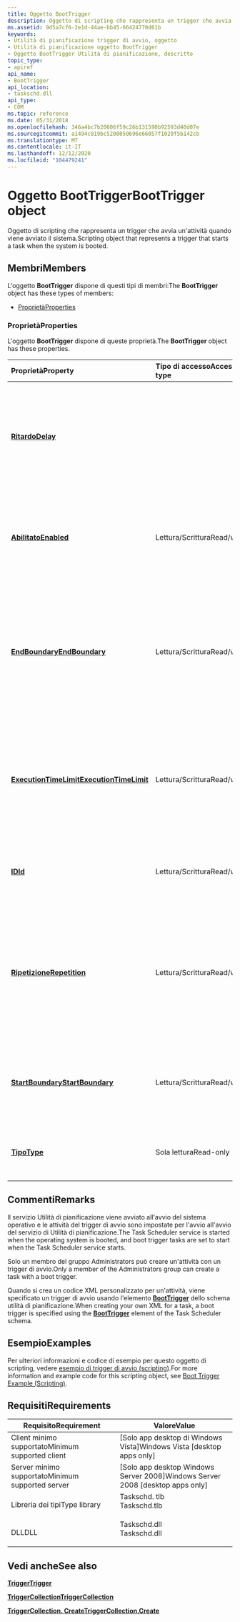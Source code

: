 ```yaml
---
title: Oggetto BootTrigger
description: Oggetto di scripting che rappresenta un trigger che avvia un'attività quando viene avviato il sistema.
ms.assetid: 9d5a7cf6-2e1d-44ae-bb45-66424770d61b
keywords:
- Utilità di pianificazione trigger di avvio, oggetto
- Utilità di pianificazione oggetto BootTrigger
- Oggetto BootTrigger Utilità di pianificazione, descritto
topic_type:
- apiref
api_name:
- BootTrigger
api_location:
- taskschd.dll
api_type:
- COM
ms.topic: reference
ms.date: 05/31/2018
ms.openlocfilehash: 346a4bc7b20606f59c26b131590b92593d40d07e
ms.sourcegitcommit: a1494c819bc5200050696e66057f1020f5b142cb
ms.translationtype: MT
ms.contentlocale: it-IT
ms.lasthandoff: 12/12/2020
ms.locfileid: "104479241"
---
```

# <a name="boottrigger-object"></a><span data-ttu-id="730cb-106">Oggetto BootTrigger</span><span class="sxs-lookup"><span data-stu-id="730cb-106">BootTrigger object</span></span>

<span data-ttu-id="730cb-107">Oggetto di scripting che rappresenta un trigger che avvia un'attività quando viene avviato il sistema.</span><span class="sxs-lookup"><span data-stu-id="730cb-107">Scripting object that represents a trigger that starts a task when the system is booted.</span></span>

## <a name="members"></a><span data-ttu-id="730cb-108">Membri</span><span class="sxs-lookup"><span data-stu-id="730cb-108">Members</span></span>

<span data-ttu-id="730cb-109">L'oggetto **BootTrigger** dispone di questi tipi di membri:</span><span class="sxs-lookup"><span data-stu-id="730cb-109">The **BootTrigger** object has these types of members:</span></span>

-   [<span data-ttu-id="730cb-110">Proprietà</span><span class="sxs-lookup"><span data-stu-id="730cb-110">Properties</span></span>](#properties)

### <a name="properties"></a><span data-ttu-id="730cb-111">Proprietà</span><span class="sxs-lookup"><span data-stu-id="730cb-111">Properties</span></span>

<span data-ttu-id="730cb-112">L'oggetto **BootTrigger** dispone di queste proprietà.</span><span class="sxs-lookup"><span data-stu-id="730cb-112">The **BootTrigger** object has these properties.</span></span>



| <span data-ttu-id="730cb-113">Proprietà</span><span class="sxs-lookup"><span data-stu-id="730cb-113">Property</span></span>                                                            | <span data-ttu-id="730cb-114">Tipo di accesso</span><span class="sxs-lookup"><span data-stu-id="730cb-114">Access type</span></span>           | <span data-ttu-id="730cb-115">Descrizione</span><span class="sxs-lookup"><span data-stu-id="730cb-115">Description</span></span>                                                                                                                                                                                 |
|:--------------------------------------------------------------------|:----------------------|:--------------------------------------------------------------------------------------------------------------------------------------------------------------------------------------------|
| [<span data-ttu-id="730cb-116">**Ritardo**</span><span class="sxs-lookup"><span data-stu-id="730cb-116">**Delay**</span></span>](boottrigger-delay.md)<br/>                       |                       | <span data-ttu-id="730cb-117">Ottiene o imposta un valore che indica l'intervallo di tempo tra il momento in cui il sistema viene avviato e l'avvio dell'attività.</span><span class="sxs-lookup"><span data-stu-id="730cb-117">Gets or sets a value that indicates the amount of time between when the system is booted and when the task is started.</span></span><br/>                                                           |
| [<span data-ttu-id="730cb-118">**Abilitato**</span><span class="sxs-lookup"><span data-stu-id="730cb-118">**Enabled**</span></span>](trigger-enabled.md)<br/>                       | <span data-ttu-id="730cb-119">Lettura/Scrittura</span><span class="sxs-lookup"><span data-stu-id="730cb-119">Read/write</span></span><br/> | <span data-ttu-id="730cb-120">Ereditato dall'oggetto [**trigger**](trigger.md) .</span><span class="sxs-lookup"><span data-stu-id="730cb-120">Inherited from the [**Trigger**](trigger.md) object.</span></span> <span data-ttu-id="730cb-121">Ottiene o imposta un valore booleano che indica se il trigger è abilitato.</span><span class="sxs-lookup"><span data-stu-id="730cb-121">Gets or sets a Boolean value that indicates whether the trigger is enabled.</span></span><br/>                                                |
| [<span data-ttu-id="730cb-122">**EndBoundary**</span><span class="sxs-lookup"><span data-stu-id="730cb-122">**EndBoundary**</span></span>](trigger-endboundary.md)<br/>               | <span data-ttu-id="730cb-123">Lettura/Scrittura</span><span class="sxs-lookup"><span data-stu-id="730cb-123">Read/write</span></span><br/> | <span data-ttu-id="730cb-124">Ereditato dall'oggetto [**trigger**](trigger.md) .</span><span class="sxs-lookup"><span data-stu-id="730cb-124">Inherited from the [**Trigger**](trigger.md) object.</span></span> <span data-ttu-id="730cb-125">Ottiene o imposta la data e l'ora di disattivazione del trigger.</span><span class="sxs-lookup"><span data-stu-id="730cb-125">Gets or sets the date and time when the trigger is deactivated.</span></span> <span data-ttu-id="730cb-126">Il trigger non può avviare l'attività dopo che è stata disattivata.</span><span class="sxs-lookup"><span data-stu-id="730cb-126">The trigger cannot start the task after it is deactivated.</span></span><br/> |
| [<span data-ttu-id="730cb-127">**ExecutionTimeLimit**</span><span class="sxs-lookup"><span data-stu-id="730cb-127">**ExecutionTimeLimit**</span></span>](trigger-executiontimelimit.md)<br/> | <span data-ttu-id="730cb-128">Lettura/Scrittura</span><span class="sxs-lookup"><span data-stu-id="730cb-128">Read/write</span></span><br/> | <span data-ttu-id="730cb-129">Ereditato dall'oggetto [**trigger**](trigger.md) .</span><span class="sxs-lookup"><span data-stu-id="730cb-129">Inherited from the [**Trigger**](trigger.md) object.</span></span> <span data-ttu-id="730cb-130">Ottiene o imposta il periodo di tempo massimo durante il quale è consentita l'esecuzione dell'attività avviata dal trigger.</span><span class="sxs-lookup"><span data-stu-id="730cb-130">Gets or sets the maximum amount of time that the task launched by the trigger is allowed to run.</span></span><br/>                           |
| [<span data-ttu-id="730cb-131">**ID**</span><span class="sxs-lookup"><span data-stu-id="730cb-131">**Id**</span></span>](/windows/desktop/api/taskschd/nf-taskschd-itrigger-get_id)<br/>                                | <span data-ttu-id="730cb-132">Lettura/Scrittura</span><span class="sxs-lookup"><span data-stu-id="730cb-132">Read/write</span></span><br/> | <span data-ttu-id="730cb-133">Ereditato dall'oggetto [**trigger**](trigger.md) .</span><span class="sxs-lookup"><span data-stu-id="730cb-133">Inherited from the [**Trigger**](trigger.md) object.</span></span> <span data-ttu-id="730cb-134">Ottiene o imposta l'identificatore per il trigger.</span><span class="sxs-lookup"><span data-stu-id="730cb-134">Gets or sets the identifier for the trigger.</span></span><br/>                                                                               |
| [<span data-ttu-id="730cb-135">**Ripetizione**</span><span class="sxs-lookup"><span data-stu-id="730cb-135">**Repetition**</span></span>](trigger-repetition.md)<br/>                 | <span data-ttu-id="730cb-136">Lettura/Scrittura</span><span class="sxs-lookup"><span data-stu-id="730cb-136">Read/write</span></span><br/> | <span data-ttu-id="730cb-137">Ereditato dall'oggetto [**trigger**](trigger.md) .</span><span class="sxs-lookup"><span data-stu-id="730cb-137">Inherited from the [**Trigger**](trigger.md) object.</span></span> <span data-ttu-id="730cb-138">Ottiene o imposta la frequenza con cui viene eseguita l'attività e il tempo per cui il modello di ripetizione viene ripetuto dopo l'avvio dell'attività.</span><span class="sxs-lookup"><span data-stu-id="730cb-138">Gets or sets how often the task is run and how long the repetition pattern is repeated after the task is started.</span></span><br/>          |
| [<span data-ttu-id="730cb-139">**StartBoundary**</span><span class="sxs-lookup"><span data-stu-id="730cb-139">**StartBoundary**</span></span>](trigger-startboundary.md)<br/>           | <span data-ttu-id="730cb-140">Lettura/Scrittura</span><span class="sxs-lookup"><span data-stu-id="730cb-140">Read/write</span></span><br/> | <span data-ttu-id="730cb-141">Ereditato dall'oggetto [**trigger**](trigger.md) .</span><span class="sxs-lookup"><span data-stu-id="730cb-141">Inherited from the [**Trigger**](trigger.md) object.</span></span> <span data-ttu-id="730cb-142">Ottiene o imposta la data e l'ora di attivazione del trigger.</span><span class="sxs-lookup"><span data-stu-id="730cb-142">Gets or sets the date and time when the trigger is activated.</span></span><br/>                                                              |
| [<span data-ttu-id="730cb-143">**Tipo**</span><span class="sxs-lookup"><span data-stu-id="730cb-143">**Type**</span></span>](/windows/desktop/api/taskschd/nf-taskschd-itrigger-get_type)<br/>                            | <span data-ttu-id="730cb-144">Sola lettura</span><span class="sxs-lookup"><span data-stu-id="730cb-144">Read-only</span></span><br/>  | <span data-ttu-id="730cb-145">Ereditato dall'oggetto [**trigger**](trigger.md) .</span><span class="sxs-lookup"><span data-stu-id="730cb-145">Inherited from the [**Trigger**](trigger.md) object.</span></span> <span data-ttu-id="730cb-146">Ottiene il tipo del trigger.</span><span class="sxs-lookup"><span data-stu-id="730cb-146">Gets the type of the trigger.</span></span><br/>                                                                                              |



 

## <a name="remarks"></a><span data-ttu-id="730cb-147">Commenti</span><span class="sxs-lookup"><span data-stu-id="730cb-147">Remarks</span></span>

<span data-ttu-id="730cb-148">Il servizio Utilità di pianificazione viene avviato all'avvio del sistema operativo e le attività del trigger di avvio sono impostate per l'avvio all'avvio del servizio di Utilità di pianificazione.</span><span class="sxs-lookup"><span data-stu-id="730cb-148">The Task Scheduler service is started when the operating system is booted, and boot trigger tasks are set to start when the Task Scheduler service starts.</span></span>

<span data-ttu-id="730cb-149">Solo un membro del gruppo Administrators può creare un'attività con un trigger di avvio.</span><span class="sxs-lookup"><span data-stu-id="730cb-149">Only a member of the Administrators group can create a task with a boot trigger.</span></span>

<span data-ttu-id="730cb-150">Quando si crea un codice XML personalizzato per un'attività, viene specificato un trigger di avvio usando l'elemento [**BootTrigger**](taskschedulerschema-boottrigger-triggergroup-element.md) dello schema utilità di pianificazione.</span><span class="sxs-lookup"><span data-stu-id="730cb-150">When creating your own XML for a task, a boot trigger is specified using the [**BootTrigger**](taskschedulerschema-boottrigger-triggergroup-element.md) element of the Task Scheduler schema.</span></span>

## <a name="examples"></a><span data-ttu-id="730cb-151">Esempio</span><span class="sxs-lookup"><span data-stu-id="730cb-151">Examples</span></span>

<span data-ttu-id="730cb-152">Per ulteriori informazioni e codice di esempio per questo oggetto di scripting, vedere [esempio di trigger di avvio (scripting)](boot-trigger-example--scripting-.md).</span><span class="sxs-lookup"><span data-stu-id="730cb-152">For more information and example code for this scripting object, see [Boot Trigger Example (Scripting)](boot-trigger-example--scripting-.md).</span></span>

## <a name="requirements"></a><span data-ttu-id="730cb-153">Requisiti</span><span class="sxs-lookup"><span data-stu-id="730cb-153">Requirements</span></span>



| <span data-ttu-id="730cb-154">Requisito</span><span class="sxs-lookup"><span data-stu-id="730cb-154">Requirement</span></span> | <span data-ttu-id="730cb-155">Valore</span><span class="sxs-lookup"><span data-stu-id="730cb-155">Value</span></span> |
|-------------------------------------|-----------------------------------------------------------------------------------------|
| <span data-ttu-id="730cb-156">Client minimo supportato</span><span class="sxs-lookup"><span data-stu-id="730cb-156">Minimum supported client</span></span><br/> | <span data-ttu-id="730cb-157">\[Solo app desktop di Windows Vista\]</span><span class="sxs-lookup"><span data-stu-id="730cb-157">Windows Vista \[desktop apps only\]</span></span><br/>                                          |
| <span data-ttu-id="730cb-158">Server minimo supportato</span><span class="sxs-lookup"><span data-stu-id="730cb-158">Minimum supported server</span></span><br/> | <span data-ttu-id="730cb-159">\[Solo app desktop Windows Server 2008\]</span><span class="sxs-lookup"><span data-stu-id="730cb-159">Windows Server 2008 \[desktop apps only\]</span></span><br/>                                    |
| <span data-ttu-id="730cb-160">Libreria dei tipi</span><span class="sxs-lookup"><span data-stu-id="730cb-160">Type library</span></span><br/>             | <dl> <span data-ttu-id="730cb-161"><dt>Taskschd. tlb</dt></span><span class="sxs-lookup"><span data-stu-id="730cb-161"><dt>Taskschd.tlb</dt></span></span> </dl> |
| <span data-ttu-id="730cb-162">DLL</span><span class="sxs-lookup"><span data-stu-id="730cb-162">DLL</span></span><br/>                      | <dl> <span data-ttu-id="730cb-163"><dt>Taskschd.dll</dt></span><span class="sxs-lookup"><span data-stu-id="730cb-163"><dt>Taskschd.dll</dt></span></span> </dl> |



## <a name="see-also"></a><span data-ttu-id="730cb-164">Vedi anche</span><span class="sxs-lookup"><span data-stu-id="730cb-164">See also</span></span>

<dl> <dt>

[<span data-ttu-id="730cb-165">**Trigger**</span><span class="sxs-lookup"><span data-stu-id="730cb-165">**Trigger**</span></span>](trigger.md)
</dt> <dt>

[<span data-ttu-id="730cb-166">**TriggerCollection**</span><span class="sxs-lookup"><span data-stu-id="730cb-166">**TriggerCollection**</span></span>](triggercollection.md)
</dt> <dt>

[<span data-ttu-id="730cb-167">**TriggerCollection. Create**</span><span class="sxs-lookup"><span data-stu-id="730cb-167">**TriggerCollection.Create**</span></span>](triggercollection-create.md)
</dt> </dl>

 

 






